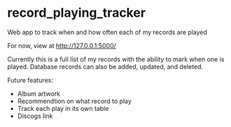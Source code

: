 # record_playing_tracker
Web app to track when and how often each of my records are played

For now, view at http://127.0.0.1:5000/

Currently this is a full list of my records with the ability to mark when one is played. Database records can also be added, updated, and deleted.

Future features:

- Album artwork
- Recommendtion on what record to play
- Track each play in its own table
- Discogs link